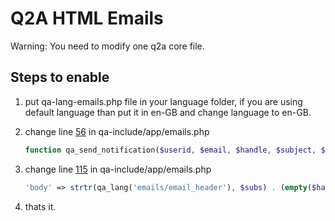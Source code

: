 # Q2A HTML Emails

Warning: You need to modify one q2a core file.

## Steps to enable

1. put qa-lang-emails.php file in your language folder, if you are using default language than put it in en-GB and change language to en-GB.
1. change line [56](https://github.com/q2a/question2answer/blob/947a970beb76168a3ab1f4cbd0af468a168121c6/qa-include/app/emails.php#L56) in qa-include/app/emails.php

   ```php
   function qa_send_notification($userid, $email, $handle, $subject, $body, $subs, $html = true)
   ```

1. change line [115](https://github.com/q2a/question2answer/blob/947a970beb76168a3ab1f4cbd0af468a168121c6/qa-include/app/emails.php#L115) in qa-include/app/emails.php

   ```php
   'body' => strtr(qa_lang('emails/email_header'), $subs) . (empty($handle) ? '' : qa_lang_sub('emails/to_handle_prefix', $handle)) . strtr($body, $subs) . strtr(qa_lang('emails/email_footer'), $subs),
   ```

1. thats it.
